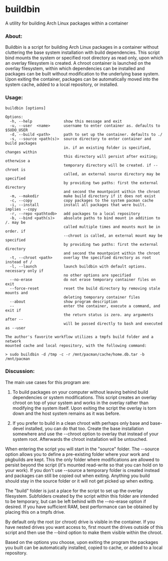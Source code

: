 # buildbin

A utility for building Arch Linux packages within a container

### About:

  Buildbin is a script for building Arch Linux packages in a container without cluttering the base system installation with build dependencies. This script bind mounts the system or specified root directory as read only, upon which an overlay filesystem is created. A chroot container is launched on the overlay filesystem, within which dependencies can be installed and packages can be built without modification to the underlying base system. Upon exiting the container, packages can be automatically moved into the system cache, added to a local repository, or installed.

### Usage:

    buildbin [options]

    Options:
      -h, --help              show this message and exit
      -u, --user  <name>      username to enter container as. defaults to $SUDO_USER
      -d, --build <path>      path to set up the container. defaults to ./
      -s, --source <path(s)>  source directory to enter container and build packages
                              in. if an existing folder is specified, changes within
                              this directory will persist after exiting; otherwise a
                              temporary directory will be created. if --chroot is
                              called, an external source directory may be specified
                              by providing two paths: first the external directory
                              and second the mountpoint within the chroot
      -m, --makedir           make build directory if it does not exist
      -c, --copy              copy packages to the system pacman cache
      -i, --install           install all packages that were built. implies --copy
      -r, --repo <pathtodb>   add packages to a local repository
      -b, --bind <path(s)>    absolute paths to bind mount in addition to /. may be
                              called multiple times and mounts must be in order. if
                              --chroot is called, an external mount may be specified
                              by providing two paths: first the external directory
                              and second the mountpoint within the chroot
      -t, --chroot <path>     overlay the specified directory as root instead of /
      -l, --launch            launch buildbin with default options. necessary only if
                              no other options are specified
      --no-erase              do not erase temporary container files on exit
      --force-reset           reset the build directory by removing stale mounts and
                              deleting temporary container files
      --about                 show program description
      --                      enter the container, execute a command, and exit if
                              the return status is zero. any arguments after --
                              will be passed directly to bash and executed as --user

    The author's favorite workflow utilizes a tmpfs build folder and a network
    mounted cache and local repository, with the following command:

    > sudo buildbin -d /tmp -c -r /mnt/pacman/cache/home.db.tar -b /mnt/pacman

### Discussion:

  The main use cases for this program are:

  1) To build packages on your computer without leaving behind build dependencies or system modifications. This script creates an overlay chroot on top of your system and works in the overlay rather than modifying the system itself. Upon exiting the script the overlay is torn down and the host system remains as it was before.

  2) If you prefer to build in a clean chroot with perhaps only base and base-devel installed, you can do that too. Create the base installation somewhere and use the --chroot option to overlay that instead of your system root. Afterwards the chroot installation will be untouched.

  When entering the script you will start in the "source" folder. The --source option allows you to define a pre-existing folder where your work and pkgbuilds are kept. This the only folder where modifications are allowed to persist beyond the script (it's mounted read-write so that you can hold on to your work). If you don't use --source a temporary folder is created instead and packages can still be copied out when exiting. Anything you build should stay in the source folder or it will not get picked up when exiting.

  The "build" folder is just a place for the script to set up the overlay filesystem. Subfolders created by the script within this folder are intended to be temporary, but can be left behind with the --no-erase option if desired. If you have sufficient RAM, best performance can be obtained by placing this on a tmpfs drive.

  By default only the root (or chroot) drive is visible in the container. If you have nested drives you want access to, first mount the drives outside of this script and then use the --bind option to make them visible within the chroot.

  Based on the options you choose, upon exiting the program the packages you built can be automatically installed, copied to cache, or added to a local repository.
